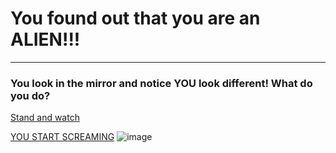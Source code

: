 # You found out that you are an **ALIEN!!!**
---

### You look in the mirror and notice YOU look different! What do you do?


[Stand and watch](green.md)
                                              
[YOU START SCREAMING](scream.md)
![image](https://github.com/fatjond0413/CYOA/assets/146867501/533fab35-19a9-4d08-b044-678f2c1bc3b5)
 

